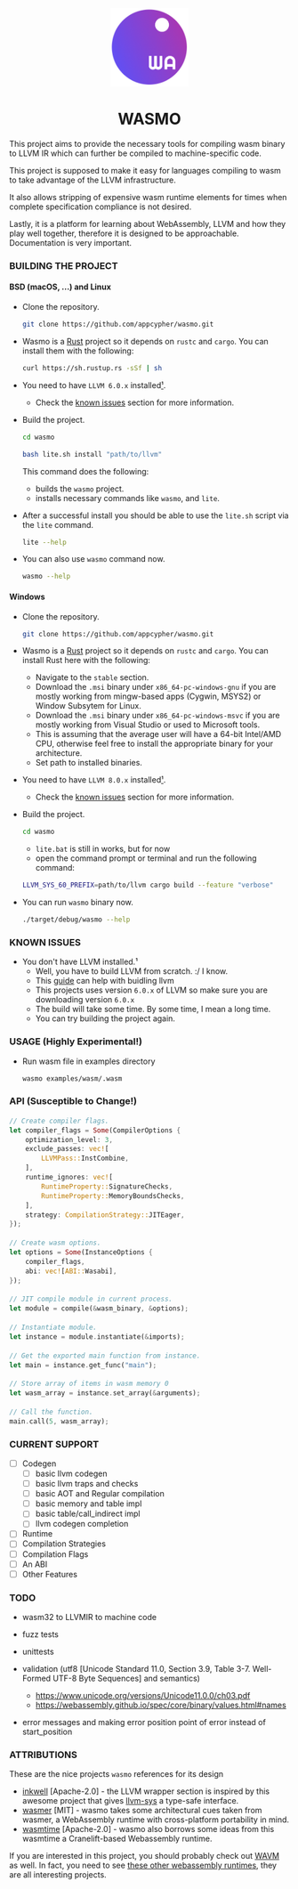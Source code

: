 <div align="center">
    <a href="#" target="_blank">
        <img src="media/wasmo.png" alt="Wasabi Logo" width="140" height="140"></img>
    </a>
</div>


<h1 align="center">WASMO</h1>


This project aims to provide the necessary tools for compiling wasm binary to LLVM IR which can further be compiled to machine-specific code.

This project is supposed to make it easy for languages compiling to wasm to take advantage of the LLVM infrastructure.

It also allows stripping of expensive wasm runtime elements for times when complete specification compliance is not desired.

Lastly, it is a platform for learning about WebAssembly, LLVM and how they play well together, therefore it is designed to be approachable. Documentation is very important.

### BUILDING THE PROJECT

#### BSD (macOS, ...) and Linux
- Clone the repository.

    ```bash
    git clone https://github.com/appcypher/wasmo.git
    ```

- Wasmo is a [Rust](https://www.rust-lang.org) project so it depends on `rustc` and `cargo`. You can install them with the following:

    ```bash
    curl https://sh.rustup.rs -sSf | sh
    ```

- You need to have `LLVM 6.0.x` installed[¹](#llvm).
    - Check the [known issues](#KNOWN_ISSUE) section for more information.

- Build the project.

    ```bash
    cd wasmo
    ```

    ```bash
    bash lite.sh install "path/to/llvm"
    ```

    This command does the following:
    - builds the `wasmo` project.
    - installs necessary commands like `wasmo`, and `lite`.

- After a successful install you should be able to use the `lite.sh` script via the `lite` command.

    ```bash
    lite --help
    ```

- You can also use `wasmo` command now.

    ```bash
    wasmo --help
    ```

#### Windows
- Clone the repository.

    ```bash
    git clone https://github.com/appcypher/wasmo.git
    ```

- Wasmo is a [Rust](https://www.rust-lang.org) project so it depends on `rustc` and `cargo`. You can install Rust here with the following:
    - Navigate to the `stable` section.
    - Download the `.msi` binary under `x86_64-pc-windows-gnu` if you are mostly working from mingw-based apps (Cygwin, MSYS2) or Window Subsytem for Linux.
    - Download the `.msi` binary under `x86_64-pc-windows-msvc` if you are mostly working from Visual Studio or used to Microsoft tools.
    - This is assuming that the average user will have a 64-bit Intel/AMD CPU, otherwise feel free to install the appropriate binary for your architecture.
    - Set path to installed binaries.

- You need to have `LLVM 8.0.x` installed[¹](#llvm).
    - Check the [known issues](#KNOWN_ISSUE) section for more information.

- Build the project.

    ```bash
    cd wasmo
    ```

    - `lite.bat` is still in works, but for now
    - open the command prompt or terminal and run the following command:

    ```bash
    LLVM_SYS_60_PREFIX=path/to/llvm cargo build --feature "verbose"
    ```

- You can run `wasmo` binary now.

    ```bash
    ./target/debug/wasmo --help
    ```


### KNOWN ISSUES<a name="known_issues"></a>
- You don't have LLVM installed.¹<a name="llvm"></a>
    - Well, you have to build LLVM from scratch. :/ I know.
    - This [guide](https://github.com/appcypher/llvm-adventure) can help with buidling llvm
    - This projects uses version `6.0.x` of LLVM so make sure you are downloading version `6.0.x`
    - The build will take some time. By some time, I mean a long time.
    - You can try building the project again.

### USAGE (Highly Experimental!)
- Run wasm file in examples directory
    ```bash
    wasmo examples/wasm/.wasm
    ```

### API (Susceptible to Change!)
```rust
// Create compiler flags.
let compiler_flags = Some(CompilerOptions {
    optimization_level: 3,
    exclude_passes: vec![
        LLVMPass::InstCombine,
    ],
    runtime_ignores: vec![
        RuntimeProperty::SignatureChecks,
        RuntimeProperty::MemoryBoundsChecks,
    ],
    strategy: CompilationStrategy::JITEager,
});

// Create wasm options.
let options = Some(InstanceOptions {
    compiler_flags,
    abi: vec![ABI::Wasabi],
});

// JIT compile module in current process.
let module = compile(&wasm_binary, &options);

// Instantiate module.
let instance = module.instantiate(&imports);

// Get the exported main function from instance.
let main = instance.get_func("main");

// Store array of items in wasm memory 0
let wasm_array = instance.set_array(&arguments);

// Call the function.
main.call(5, wasm_array);
```

### CURRENT SUPPORT
- [ ] Codegen
    - [ ] basic llvm codegen
    - [ ] basic llvm traps and checks
    - [ ] basic AOT and Regular compilation
    - [ ] basic memory and table impl
    - [ ] basic table/call_indirect impl
    - [ ] llvm codegen completion
- [ ] Runtime
- [ ] Compilation Strategies
- [ ] Compilation Flags
- [ ] An ABI
- [ ] Other Features

### TODO
- wasm32 to LLVMIR to machine code
- fuzz tests
- unittests
- validation (utf8 [Unicode Standard 11.0, Section 3.9, Table 3-7. Well-Formed UTF-8 Byte Sequences] and semantics)

    - https://www.unicode.org/versions/Unicode11.0.0/ch03.pdf
    - https://webassembly.github.io/spec/core/binary/values.html#names

- error messages and making error position point of error instead of start_position

###

### ATTRIBUTIONS
These are the nice projects `wasmo` references for its design
- [inkwell](https://github.com/TheDan64/inkwell) [Apache-2.0] - the LLVM wrapper section is inspired by this awesome project that gives [llvm-sys](https://bitbucket.org/tari/llvm-sys.rs) a type-safe interface.
- [wasmer](https://github.com/wasmerio/wasmer) [MIT] - wasmo takes some architectural cues taken from wasmer, a WebAssembly runtime with cross-platform portability in mind.
- [wasmtime](https://github.com/CraneStation/wasmtime) [Apache-2.0] - wasmo also borrows some ideas from this wasmtime a Cranelift-based Webassembly runtime.

If you are interested in this project, you should probably check out [WAVM](https://github.com/WAVM/WAVM) as well.
In fact, you need to see [these other webassembly runtimes](https://github.com/appcypher/awesome-wasm-runtimes), they are all interesting projects.
